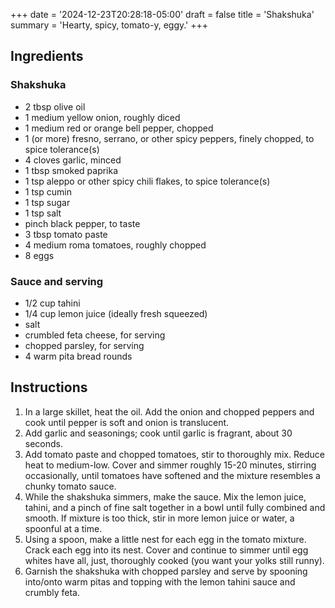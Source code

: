 +++
date = '2024-12-23T20:28:18-05:00'
draft = false
title = 'Shakshuka'
summary = 'Hearty, spicy, tomato-y, eggy.'
+++
## Ingredients

### Shakshuka
- 2 tbsp olive oil
- 1 medium yellow onion, roughly diced
- 1 medium red or orange bell pepper, chopped
- 1 (or more) fresno, serrano, or other spicy peppers, finely chopped, to spice tolerance(s)
- 4 cloves garlic, minced
- 1 tbsp smoked paprika
- 1 tsp aleppo or other spicy chili flakes, to spice tolerance(s)
- 1 tsp cumin
- 1 tsp sugar
- 1 tsp salt
- pinch black pepper, to taste
- 3 tbsp tomato paste
- 4 medium roma tomatoes, roughly chopped
- 8 eggs

### Sauce and serving

- 1/2 cup tahini
- 1/4 cup lemon juice (ideally fresh squeezed)
- salt
- crumbled feta cheese, for serving
- chopped parsley, for serving
- 4 warm pita bread rounds 

## Instructions

1. In a large skillet, heat the oil. Add the onion and chopped peppers and cook until pepper is soft and onion is translucent.
2. Add garlic and seasonings; cook until garlic is fragrant, about 30 seconds.
3. Add tomato paste and chopped tomatoes, stir to thoroughly mix. Reduce heat to medium-low. Cover and simmer roughly 15-20 minutes, stirring occasionally, until tomatoes have softened and the mixture resembles a chunky tomato sauce.
4. While the shakshuka simmers, make the sauce. Mix the lemon juice, tahini, and a pinch of fine salt together in a bowl until fully combined and smooth. If mixture is too thick, stir in more lemon juice or water, a spoonful at a time.
5. Using a spoon, make a little nest for each egg in the tomato mixture. Crack each egg into its nest. Cover and continue to simmer until egg whites have all, just, thoroughly cooked (you want your yolks still runny).
6. Garnish the shakshuka with chopped parsley and serve by spooning into/onto warm pitas and topping with the lemon tahini sauce and crumbly feta.